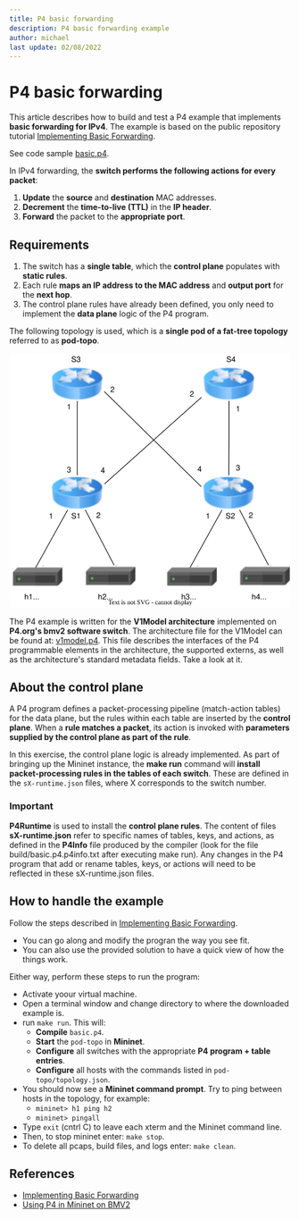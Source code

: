 ```yaml
---
title: P4 basic forwarding
description: P4 basic forwarding example
author: michael
last update: 02/08/2022
---
```


# P4 basic forwarding

This article describes how to build and test a P4 example that implements **basic forwarding for IPv4**. The example is based on the public repository tutorial [Implementing Basic Forwarding](https://github.com/p4lang/tutorials/tree/master/exercises/basic). 

See code sample [basic.p4](basic/basic.p4).

In IPv4 forwarding, the **switch performs the following actions for every packet**: 

1. **Update** the **source** and **destination** MAC addresses.
1. **Decrement** the **time-to-live (TTL)** in the **IP header**.
1. **Forward** the packet to the **appropriate port**.

## Requirements

1. The switch has a **single table**, which the **control plane** populates with **static rules**. 
1. Each rule **maps an IP address to the MAC address** and **output port** for the **next hop**. 
1. The control plane rules have already been defined, you only need to implement the **data plane** logic of the P4 program.

The following topology is used, which is a **single pod of a fat-tree topology** referred to as **pod-topo**.

![pod-topo](images/pod-topo.svg)


The P4 example is written for the **V1Model architecture** implemented on **P4.org's bmv2 software switch**. The architecture file for the V1Model can be found at: [v1model.p4](https://github.com/p4lang/p4c/blob/main/p4include/v1model.p4). This file describes the interfaces of the P4 programmable elements in the architecture, the supported externs, as well as the architecture's standard metadata fields. Take a look at it.


## About the control plane
A P4 program defines a packet-processing pipeline (match-action tables) for the data plane, but the rules within each table are inserted by the **control plane**. When a **rule matches a packet**, its action is invoked with **parameters supplied by the control plane as part of the rule**.

In this exercise, the control plane logic is already implemented. As part of bringing up the Mininet instance, the **make run** command will **install packet-processing rules in the tables of each switch**. These are defined in the `sX-runtime.json` files, where X corresponds to the switch number.

### Important

**P4Runtime** is used to install the **control plane rules**. The content of files **sX-runtime.json** refer to specific names of tables, keys, and actions, as defined in the **P4Info** file produced by the compiler (look for the file build/basic.p4.p4info.txt after executing make run). Any changes in the P4 program that add or rename tables, keys, or actions will need to be reflected in these sX-runtime.json files.


## How to handle the example

Follow the steps described in [Implementing Basic Forwarding](https://github.com/p4lang/tutorials/tree/master/exercises/basic). 

- You can go along and modify the progran the way you see fit. 
- You can also use the provided solution to have a quick view of how the things work. 

Either way, perform these steps to run the program:

- Activate yoour virtual machine.
- Open a terminal window and change directory to where the downloaded example is.
- run `make run`. This will:
    - **Compile** `basic.p4`.
    - **Start** the `pod-topo` in **Mininet**.
    - **Configure** all switches with the appropriate **P4 program + table entries**.
    - **Configure** all hosts with the commands listed in `pod-topo/topology.json`.
- You should now see a **Mininet command prompt**. Try to ping between hosts in the topology, for example:
    - `mininet> h1 ping h2`
    - `mininet> pingall`
- Type `exit` (cntrl C) to leave each xterm and the Mininet command line.
- Then, to stop mininet enter: `make stop`.
- To delete all pcaps, build files, and logs enter: `make clean`.




## References

- [Implementing Basic Forwarding](https://github.com/p4lang/tutorials/tree/master/exercises/basic)
- [Using P4 in Mininet on BMV2](bmv2.md)

